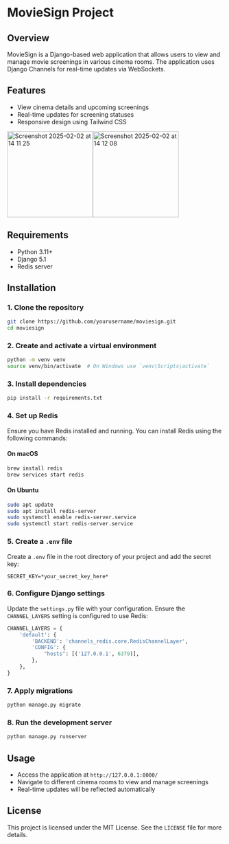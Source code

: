 # MovieSign Project

## Overview
MovieSign is a Django-based web application that allows users to view and manage movie screenings in various cinema rooms. The application uses Django Channels for real-time updates via WebSockets.

## Features
- View cinema details and upcoming screenings
- Real-time updates for screening statuses
- Responsive design using Tailwind CSS

<img height="200" alt="Screenshot 2025-02-02 at 14 11 25" src="https://github.com/user-attachments/assets/51bd7614-118c-470e-b602-9ab0f200fb9d" /><img height="200" alt="Screenshot 2025-02-02 at 14 12 08" src="https://github.com/user-attachments/assets/fd31d889-05c0-4639-baad-61d25e8d9c87" />



## Requirements
- Python 3.11+
- Django 5.1
- Redis server

## Installation

### 1. Clone the repository
```bash
git clone https://github.com/yourusername/moviesign.git
cd moviesign
```

### 2. Create and activate a virtual environment
```bash
python -m venv venv
source venv/bin/activate  # On Windows use `venv\Scripts\activate`
```

### 3. Install dependencies
```bash
pip install -r requirements.txt
```

### 4. Set up Redis
Ensure you have Redis installed and running. You can install Redis using the following commands:

#### On macOS
```bash
brew install redis
brew services start redis
```

#### On Ubuntu
```bash
sudo apt update
sudo apt install redis-server
sudo systemctl enable redis-server.service
sudo systemctl start redis-server.service
```

### 5. Create a `.env` file
Create a `.env` file in the root directory of your project and add the secret key:
```env
SECRET_KEY=*your_secret_key_here*
```

### 6. Configure Django settings
Update the `settings.py` file with your configuration. Ensure the `CHANNEL_LAYERS` setting is configured to use Redis:
```python
CHANNEL_LAYERS = {
    'default': {
        'BACKEND': 'channels_redis.core.RedisChannelLayer',
        'CONFIG': {
            "hosts": [('127.0.0.1', 6379)],
        },
    },
}
```

### 7. Apply migrations
```bash
python manage.py migrate
```

### 8. Run the development server
```bash
python manage.py runserver
```

## Usage
- Access the application at `http://127.0.0.1:8000/`
- Navigate to different cinema rooms to view and manage screenings
- Real-time updates will be reflected automatically

## License
This project is licensed under the MIT License. See the `LICENSE` file for more details.
```
